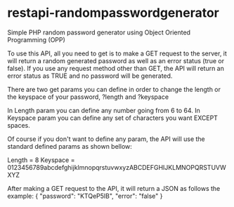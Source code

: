 # restapi-randompasswordgenerator
Simple PHP random password generator using Object Oriented Programming (OPP)

To use this API, all you need to get is to make a GET request to the server, it will return a random generated password as well as an error status (true or false). If you use any request method other than GET, the API will return an error status as TRUE and no password will be generated.

There are two get params you can define in order to change the length or the keyspace of your password, ?length and ?keyspace

In Length param you can define any number going from 6 to 64. In Keyspace param you can define any set of characters you want EXCEPT spaces.

Of course if you don't want to define any param, the API will use the standard defined params as shown bellow:

Length = 8
Keyspace = 0123456789abcdefghijklmnopqrstuvwxyzABCDEFGHIJKLMNOPQRSTUVWXYZ

After making a GET request to the API, it will return a JSON as follows the example: { "password": "KTQeP5lB", "error": "false" }
